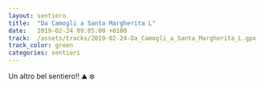 ```yaml
---
layout: sentiero
title:  "Da Camogli a Santa Margherita L"
date:   2019-02-24 09:05:00 +0100
track:  /assets/tracks/2019-02-24-Da_Camogli_a_Santa_Margherita_L.gpx
track_color: green
categories: sentieri
---
```


Un altro bel sentiero!! :mountain: :snowflake: